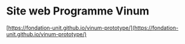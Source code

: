 # Site web Programme Vinum

[https://fondation-unit.github.io/vinum-prototype/](https://fondation-unit.github.io/vinum-prototype/)
